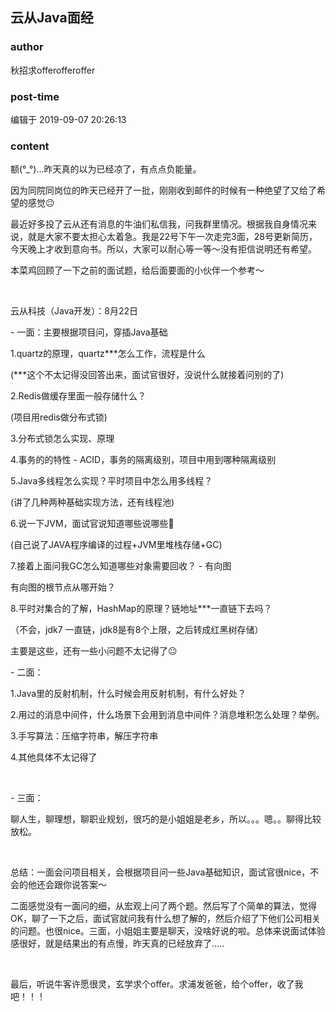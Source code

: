 ## 云从Java面经
### author 
秋招求offerofferoffer
### post-time 

编辑于  2019-09-07 20:26:13
### content 
<div class="post-topic-des nc-post-content">
 <p>
  额(°_°)…昨天真的以为已经凉了，有点点负能量。
 </p>
 <p>
  因为同院同岗位的昨天已经开了一批，刚刚收到邮件的时候有一种绝望了又给了希望的感觉😐
 </p>
 <p>
  最近好多投了云从还有消息的牛油们私信我，问我群里情况。根据我自身情况来说，就是大家不要太担心太着急。我是22号下午一次走完3面，28号更新简历，今天晚上才收到意向书。所以，大家可以耐心等一等～没有拒信说明还有希望。
 </p>
 <p>
  本菜鸡回顾了一下之前的面试题，给后面要面的小伙伴一个参考～
 </p>
 <p>
  <br/>
 </p>
 <p>
  云从科技（Java开发）：8月22日
 </p>
 <p>
  - 一面：主要根据项目问，穿插Java基础
 </p>
 <p>
  1.quartz的原理，quartz***怎么工作，流程是什么
 </p>
 <p>
  (***这个不太记得没回答出来，面试官很好，没说什么就接着问别的了)
 </p>
 <p>
  2.Redis做缓存里面一般存储什么？
 </p>
 <p>
  (项目用redis做分布式锁)
 </p>
 <p>
  3.分布式锁怎么实现、原理
 </p>
 <p>
  4.事务的的特性 - ACID，事务的隔离级别，项目中用到哪种隔离级别
 </p>
 <p>
  5.Java多线程怎么实现？平时项目中怎么用多线程？
 </p>
 <p>
  (讲了几种两种基础实现方法，还有线程池)
 </p>
 <p>
  6.说一下JVM，面试官说知道哪些说哪些🤣
 </p>
 <p>
  (自己说了JAVA程序编译的过程+JVM里堆栈存储+GC)
 </p>
 <p>
  7.接着上面问我GC怎么知道哪些对象需要回收？ - 有向图
 </p>
 <p>
  有向图的根节点从哪开始？
 </p>
 <p>
  8.平时对集合的了解，HashMap的原理？链地址***一直链下去吗？
 </p>
 <p>
  （不会，jdk7 一直链，jdk8是有8个上限，之后转成红黑树存储）
 </p>
 <p>
  主要是这些，还有一些小问题不太记得了😐
 </p>
 <p>
  - 二面：
 </p>
 <p>
  1.Java里的反射机制，什么时候会用反射机制，有什么好处？
 </p>
 <p>
  2.用过的消息中间件，什么场景下会用到消息中间件？消息堆积怎么处理？举例。
 </p>
 <p>
  3.手写算法：压缩字符串，解压字符串
 </p>
 <p>
  4.其他具体不太记得了
 </p>
 <p>
  <br/>
 </p>
 <p>
  - 三面：
 </p>
 <p>
  聊人生，聊理想，聊职业规划，很巧的是小姐姐是老乡，所以。。。嗯。。聊得比较放松。
 </p>
 <p>
  <br/>
 </p>
 <p>
  总结：一面会问项目相关，会根据项目问一些Java基础知识，面试官很nice，不会的他还会跟你说答案～
 </p>
 <p>
  二面感觉没有一面问的细，从宏观上问了两个题。然后写了个简单的算法，觉得OK，聊了一下之后，面试官就问我有什么想了解的，然后介绍了下他们公司相关的问题。也很nice。三面，小姐姐主要是聊天，没啥好说的啦。总体来说面试体验感很好，就是结果出的有点慢，昨天真的已经放弃了.....
 </p>
 <p>
  <br/>
 </p>
 <p>
  最后，听说牛客许愿很灵，玄学求个offer。求浦发爸爸，给个offer，收了我吧！！！
 </p>
</div>
